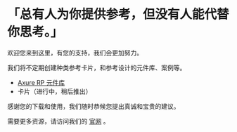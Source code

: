 # 「总有人为你提供参考，但没有人能代替你思考。」

欢迎您来到这里，有您的支持，我们会更加努力。

我们将不定期创建种类参考卡片，和参考设计的元件库、案例等。
* [Axure RP 元件库](https://github.com/refscn/rplibs "免费下载")
* 卡片（进行中，稍后推出）

感谢您的下载和使用，我们随时恭候您提出真诚和宝贵的建议。

需要更多资源，请访问我们的 [官网](http://refs.cn) 。
